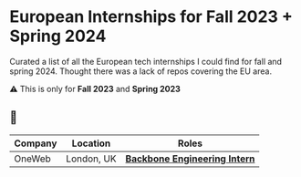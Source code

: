 # European Internships for Fall 2023 + Spring 2024

Curated a list of all the European tech internships I could find for fall and spring 2024. Thought there was a lack of repos covering the EU area.

⚠️ This is only for **Fall 2023** and **Spring 2023**

## 📃

| Company                                             | Location   | Roles |
| --------------------------------------------------- | ---------- | ----------- |
| OneWeb | London, UK       | [**Backbone Engineering Intern**](https://oneweb.net/work-with-us/careers/vacancies/4835952)      



